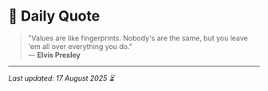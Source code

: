 # 📜 Daily Quote

> "Values are like fingerprints. Nobody's are the same, but you leave 'em all over everything you do."  
> — **Elvis Presley**

---

_Last updated: 17 August 2025 ⏳_
